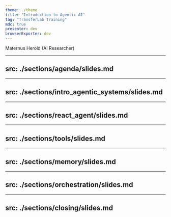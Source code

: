 ```yaml
---
theme: ./theme
title: "Introduction to Agentic AI"
tag: "TransferLab Training"
mdc: true
presenter: dev
browserExporter: dev
---
```



Maternus Herold <span class="font-light">(AI Researcher)</span><br/>


---
src: ./sections/agenda/slides.md
---

---
src: ./sections/intro_agentic_systems/slides.md
---

---
src: ./sections/react_agent/slides.md
---

---
src: ./sections/tools/slides.md
---

---
src: ./sections/memory/slides.md
---

---
src: ./sections/orchestration/slides.md
---

---
src: ./sections/closing/slides.md
---
